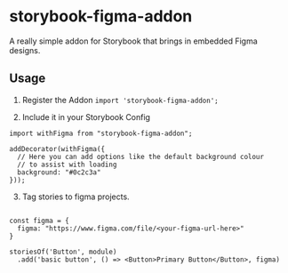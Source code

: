 # storybook-figma-addon

A really simple addon for Storybook that brings in embedded Figma designs.


## Usage

1) Register the Addon
`import 'storybook-figma-addon';`

2) Include it in your Storybook Config

```
import withFigma from "storybook-figma-addon";

addDecorator(withFigma({
  // Here you can add options like the default background colour
  // to assist with loading
  background: "#0c2c3a"
}));

```

3) Tag stories to figma projects.
```

const figma = {
  figma: "https://www.figma.com/file/<your-figma-url-here>"
}

storiesOf('Button', module)
  .add('basic button', () => <Button>Primary Button</Button>, figma)

```